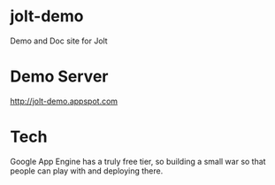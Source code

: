 jolt-demo
=========

Demo and Doc site for Jolt

# Demo Server

http://jolt-demo.appspot.com

# Tech

Google App Engine has a truly free tier, so building a small war so that people can play with and deploying there.

